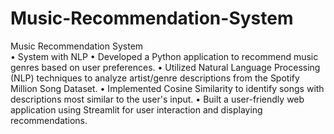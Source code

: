 # Music-Recommendation-System
Music Recommendation System	                                      
•	System with NLP 
•	Developed a Python application to recommend music genres based on user preferences.
•	Utilized Natural Language Processing (NLP) techniques to analyze artist/genre descriptions from the Spotify Million Song Dataset.
•	Implemented Cosine Similarity to identify songs with descriptions most similar to the user's input.
•	Built a user-friendly web application using Streamlit for user interaction and displaying recommendations.

